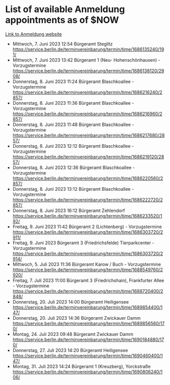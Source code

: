 # List of available Anmeldung appointments as of $NOW
[Link to Anmeldung website](https://service.berlin.de/terminvereinbarung/termin/tag.php?termin=1&anliegen[]=120686&dienstleisterlist=122210,122217,327316,122219,327312,122227,327314,122231,327346,122243,327348,122254,122252,329742,122260,329745,122262,329748,122271,327278,122273,327274,122277,327276,330436,122280,327294,122282,327290,122284,327292,122291,327270,122285,327266,122286,327264,122296,327268,150230,329760,122297,327286,122294,327284,122312,329763,122314,329775,122304,327330,122311,327334,122309,327332,317869,122281,327352,122279,329772,122283,122276,327324,122274,327326,122267,329766,122246,327318,122251,327320,122257,327322,122208,327298,122226,327300&herkunft=http%3A%2F%2Fservice.berlin.de%2Fdienstleistung%2F120686%2F)
- Mittwoch, 7. Juni 2023 12:54 Bürgeramt Steglitz https://service.berlin.de/terminvereinbarung/termin/time/1686135240/191/
- Mittwoch, 7. Juni 2023 13:42 Bürgeramt 1 (Neu- Hohenschönhausen) - Vorzugstermine https://service.berlin.de/terminvereinbarung/termin/time/1686138120/2908/
- Donnerstag, 8. Juni 2023 11:24 Bürgeramt Blaschkoallee - Vorzugstermine https://service.berlin.de/terminvereinbarung/termin/time/1686216240/2857/
- Donnerstag, 8. Juni 2023 11:36 Bürgeramt Blaschkoallee - Vorzugstermine https://service.berlin.de/terminvereinbarung/termin/time/1686216960/2857/
- Donnerstag, 8. Juni 2023 11:48 Bürgeramt Blaschkoallee - Vorzugstermine https://service.berlin.de/terminvereinbarung/termin/time/1686217680/2857/
- Donnerstag, 8. Juni 2023 12:12 Bürgeramt Blaschkoallee - Vorzugstermine https://service.berlin.de/terminvereinbarung/termin/time/1686219120/2857/
- Donnerstag, 8. Juni 2023 12:36 Bürgeramt Blaschkoallee - Vorzugstermine https://service.berlin.de/terminvereinbarung/termin/time/1686220560/2857/
- Donnerstag, 8. Juni 2023 13:12 Bürgeramt Blaschkoallee - Vorzugstermine https://service.berlin.de/terminvereinbarung/termin/time/1686222720/2857/
- Donnerstag, 8. Juni 2023 16:12 Bürgeramt Zehlendorf https://service.berlin.de/terminvereinbarung/termin/time/1686233520/192/
- Freitag, 9. Juni 2023 11:42 Bürgeramt 2 (Lichtenberg) - Vorzugstermine https://service.berlin.de/terminvereinbarung/termin/time/1686303720/2911/
- Freitag, 9. Juni 2023  Bürgeramt 3 (Friedrichsfelde) Tierparkcenter - Vorzugstermine https://service.berlin.de/terminvereinbarung/termin/time/1686303720/2914/
- Mittwoch, 5. Juli 2023 11:36 Bürgeramt Karow / Buch - Vorzugstermine https://service.berlin.de/terminvereinbarung/termin/time/1688549760/2920/
- Freitag, 7. Juli 2023 11:00 Bürgeramt 3 (Friedrichshain), Frankfurter Allee - Vorzugstermine https://service.berlin.de/terminvereinbarung/termin/time/1688720400/2848/
- Donnerstag, 20. Juli 2023 14:00 Bürgeramt Heiligensee https://service.berlin.de/terminvereinbarung/termin/time/1689854400/147/
- Donnerstag, 20. Juli 2023 14:36 Bürgeramt Zwickauer Damm https://service.berlin.de/terminvereinbarung/termin/time/1689856560/170/
- Montag, 24. Juli 2023 09:48 Bürgeramt Zwickauer Damm https://service.berlin.de/terminvereinbarung/termin/time/1690184880/170/
- Donnerstag, 27. Juli 2023 14:20 Bürgeramt Heiligensee https://service.berlin.de/terminvereinbarung/termin/time/1690460400/147/
- Montag, 31. Juli 2023 14:24 Bürgeramt 1 (Kreuzberg), Yorckstraße https://service.berlin.de/terminvereinbarung/termin/time/1690806240/106/
